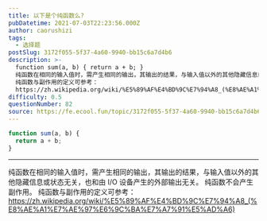 ```yaml
---
title: 以下是个纯函数么?
pubDatetime: 2021-07-03T22:23:56.000Z
author: caorushizi
tags:
  - 选择题
postSlug: 3172f055-5f37-4a60-9940-bb15c6a7d4b6
description: >-
  function sum(a, b) { return a + b; }
  纯函数在相同的输入值时，需产生相同的输出，其输出的结果，与输入值以外的其他隐藏信息或状态无关，也和由I/O设备产生的外部输出无关。 纯函数不会产生副作用。
  纯函数与副作用的定义可参考：
  https://zh.wikipedia.org/wiki/%E5%89%AF%E4%BD%9C%E7%94%A8_(%E8%AE%A1%E
difficulty: 0.5
questionNumber: 82
source: https://fe.ecool.fun/topic/3172f055-5f37-4a60-9940-bb15c6a7d4b6
---
```


```javascript
function sum(a, b) {
  return a + b;
}
```

---

纯函数在相同的输入值时，需产生相同的输出，其输出的结果，与输入值以外的其他隐藏信息或状态无关，也和由 I/O 设备产生的外部输出无关。
纯函数不会产生副作用。
纯函数与副作用的定义可参考：
https://zh.wikipedia.org/wiki/%E5%89%AF%E4%BD%9C%E7%94%A8_(%E8%AE%A1%E7%AE%97%E6%9C%BA%E7%A7%91%E5%AD%A6)
